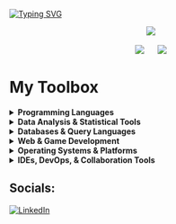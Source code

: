 [![Typing SVG](https://readme-typing-svg.demolab.com?font=La+Belle+Aurore&size=30&pause=1000&color=FFD1DC&center=true&vCenter=true&width=500&lines=Hello%2C+it's+Hallie+Gurr;Student+at+Colorado+State+University)](https://git.io/typing-svg)

<div align="center">
  <!-- Top Languages -->
  <img src="https://github-readme-stats.vercel.app/api/top-langs/?username=hgurr&hide_border=true&title_color=FADADD&text_color=FFFFFF&icon_color=FADADD&bg_color=00000000&layout=compact" />
</div>

<br>

<div align="center">
  <!-- GitHub Stats -->
  <div style="display: inline-block; margin: 0 10px;">
    <img src="https://github-readme-stats.vercel.app/api?username=hgurr&hide_border=true&include_all_commits=false&count_private=false&title_color=FADADD&text_color=FFFFFF&icon_color=FADADD&bg_color=00000000" />
  </div>
  <!-- GitHub Streak -->
  <div style="display: inline-block; margin: 0 10px;">
    <img src="https://nirzak-streak-stats.vercel.app/?user=hgurr&hide_border=true&ring=FADADD&fire=FADADD&currStreakLabel=FADADD&sideLabels=FADADD&currStreakNum=FFFFFF&sideNums=FFFFFF&dates=FFFFFF&background=00000000" />
  </div>
</div>

# My Toolbox

<details>
  <summary><strong>Programming Languages</strong></summary>

![C](https://img.shields.io/badge/C-%23FADADD.svg?logo=c&logoColor=white)
![C#](https://img.shields.io/badge/C%23-%23FADADD.svg?logo=c-sharp&logoColor=white)
![C++](https://img.shields.io/badge/C++-%23FADADD.svg?logo=c%2B%2B&logoColor=white)
![Java](https://img.shields.io/badge/Java-%23FADADD.svg?logo=openjdk&logoColor=white)
![Python](https://img.shields.io/badge/Python-%23FADADD.svg?logo=python&logoColor=white)
![R](https://img.shields.io/badge/R-%23FADADD.svg?logo=r&logoColor=white)

</details>

<details>
  <summary><strong>Data Analysis & Statistical Tools</strong></summary>

![JMP](https://img.shields.io/badge/JMP-%23FADADD.svg?logo=jmp&logoColor=white)
![MATLAB](https://img.shields.io/badge/MATLAB-%23FADADD.svg?logo=matlab&logoColor=white)

</details>

<details>
  <summary><strong>Databases & Query Languages</strong></summary>

![SQL](https://img.shields.io/badge/SQL-%23FADADD.svg?logo=postgresql&logoColor=white)

</details>

<details>
  <summary><strong>Web & Game Development</strong></summary>
  
![Unity](https://img.shields.io/badge/Unity-%23FADADD.svg?logo=unity&logoColor=white)

</details>

<details>
  <summary><strong>Operating Systems & Platforms</strong></summary>

![Fedora](https://img.shields.io/badge/Fedora-%23FADADD.svg?logo=fedora&logoColor=white)
![Linux](https://img.shields.io/badge/Linux-%23FADADD.svg?logo=linux&logoColor=white)
![macOS](https://img.shields.io/badge/macOS-%23FADADD.svg?logo=apple&logoColor=white)
![Windows](https://img.shields.io/badge/Windows-%23FADADD.svg?logo=windows&logoColor=white)
![VMware](https://img.shields.io/badge/VMware-%23FADADD.svg?logo=vmware&logoColor=white)

</details>

<details>
  <summary><strong>IDEs, DevOps, & Collaboration Tools</strong></summary>
  
![GitHub](https://img.shields.io/badge/GitHub-%23FADADD.svg?logo=github&logoColor=white)
![Visual Studio Code](https://img.shields.io/badge/VS_Code-%23FADADD.svg?logo=visual-studio-code&logoColor=white)

</details>


## Socials:
[![LinkedIn](https://img.shields.io/badge/LinkedIn-%23FADADD.svg?logo=linkedin&logoColor=white)](https://linkedin.com/in/hallie-gurr-703141358/) 
